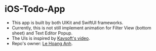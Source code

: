 # iOS-Todo-App
- This app is built by both UIKit and SwiftUI frameworks.
- Currently, this is not still implement animation for Filter View (bottom sheet) and Text Editor Popup.
- The UIs is inspired by [Kavsoft's video](https://www.youtube.com/watch?v=nKHrsrmA4lM&t=471s).
- Repo's owner: [Le Hoang Anh](https://github.com/anhle199).
